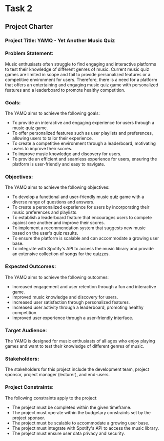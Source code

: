 # Task 2
## Project Charter

### Project Title: YAMQ - Yet Another Music Quiz

### Problem Statement:
Music enthusiasts often struggle to find engaging and interactive platforms to test their knowledge of different genres of music. Current music quiz games are limited in scope and fail to provide personalized features or a competitive environment for users. Therefore, there is a need for a platform that offers an entertaining and engaging music quiz game with personalized features and a leaderboard to promote healthy competition.

### Goals:
The YAMQ aims to achieve the following goals:

  - To provide an interactive and engaging experience for users through a music quiz game.
  - To offer personalized features such as user playlists and preferences, allowing users to tailor their experience.
  - To create a competitive environment through a leaderboard, motivating users to improve their scores.
  - To improve music knowledge and discovery for users.
  - To provide an efficient and seamless experience for users, ensuring the platform is user-friendly and easy to navigate.

### Objectives:
The YAMQ aims to achieve the following objectives:

  - To develop a functional and user-friendly music quiz game with a diverse range of questions and answers.
  - To create a personalized experience for users by incorporating their music preferences and playlists.
  - To establish a leaderboard feature that encourages users to compete against one another and improve their scores.
  - To implement a recommendation system that suggests new music based on the user's quiz results.
  - To ensure the platform is scalable and can accommodate a growing user base.
  - To integrate with Spotify's API to access the music library and provide an extensive collection of songs for the quizzes.

### Expected Outcomes:
The YAMQ aims to achieve the following outcomes:

  - Increased engagement and user retention through a fun and interactive game.
  - Improved music knowledge and discovery for users.
  - Increased user satisfaction through personalized features.
  - Increased user activity through a leaderboard, promoting healthy competition.
  - Improved user experience through a user-friendly interface.

### Target Audience:
The YAMQ is designed for music enthusiasts of all ages who enjoy playing games and want to test their knowledge of different genres of music.

### Stakeholders:
The stakeholders for this project include the development team, project sponsor, project manager (lecturer), and end-users.

### Project Constraints:
The following constraints apply to the project:

  - The project must be completed within the given timeframe.
  - The project must operate within the budgetary constraints set by the project sponsor.
  - The project must be scalable to accommodate a growing user base.
  - The project must integrate with Spotify's API to access the music library.
  - The project must ensure user data privacy and security.
